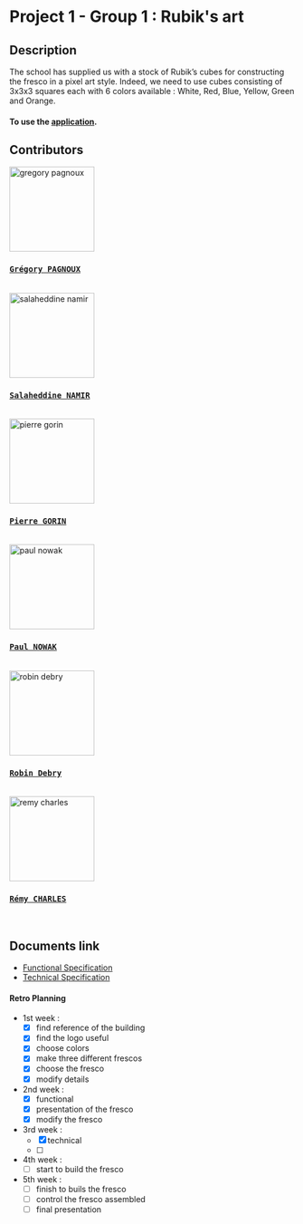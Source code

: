 # Project 1 - Group 1 : Rubik's art

## Description

The school has supplied us with a stock of Rubik’s cubes for constructing the fresco in a pixel art style. Indeed, we need to use cubes consisting of 3x3x3 squares each with 6 colors available : White, Red, Blue, Yellow, Green and Orange.

#### To use the [application](http://www.pierre-gorin.fr/Rubiks-Art/).

## Contributors

<img alt="gregory pagnoux" src="https://avatars.githubusercontent.com/u/114397869?s=400&u=5d61c0d0f357ca8c2ba13892de14df2669ebb0b4&v=4" width="150">

### [**`Grégory PAGNOUX`**](https://github.com/Gregory-Pagnoux)

<br>

<img alt="salaheddine namir" src="https://avatars.githubusercontent.com/u/71770514?v=4" width="150">

### [**`Salaheddine NAMIR`**](https://github.com/T3rryc)

<br>

<img alt="pierre gorin" src="https://avatars.githubusercontent.com/u/91249863?v=4" width="150">

### [**`Pierre GORIN`**](https://github.com/pierre2103)

<br>

<img alt="paul nowak" src="https://avatars.githubusercontent.com/u/91249965?v=4" width="150">

### [**`Paul NOWAK`**](https://github.com/PaulNowak36)

<br>

<img alt="robin debry" src="https://avatars.githubusercontent.com/u/91249812?v=4" width="150">

### [**`Robin Debry`**](https://github.com/robin-debry)

<br>

<img alt="remy charles" src="https://avatars.githubusercontent.com/u/100137905?v=4" width="150">

### [**`Rémy CHARLES`**](https://github.com/RemyCHARLES)

<br>

## Documents link

- [Functional Specification](/Team%201%20Functional%20Specification.pdf)
- [Technical Specification](/)

#### Retro Planning

- 1st week :
  - [x] find reference of the building
  - [x] find the logo useful
  - [x] choose colors
  - [x] make three different frescos
  - [x] choose the fresco
  - [x] modify details
- 2nd week :
  - [x] functional
  - [x] presentation of the fresco
  - [x] modify the fresco
- 3rd week :
  - [x] technical
  - [ ] 
- 4th week :
  - [ ] start to build the fresco
- 5th week :
  - [ ] finish to buils the fresco
  - [ ] control the fresco assembled
  - [ ] final presentation
